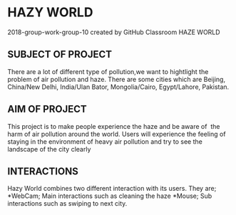 # HAZY WORLD
2018-group-work-group-10 created by GitHub Classroom
HAZE WORLD

## SUBJECT OF PROJECT 
There are a lot of different type of pollution,we want to hightlight the problem of air pollution and haze.
There are some cities which are Beijing, China/New Delhi, India/Ulan Bator, Mongolia/Cairo, Egypt/Lahore, Pakistan.

## AIM OF PROJECT
This project is to make people experience the haze and be aware of  the harm of air pollution around the world. 
Users will experience the feeling of staying in the environment of heavy air pollution and try to see the landscape of the city clearly

## INTERACTIONS
Hazy World combines two different interaction with its users. They are;
*WebCam; Main interactions such as cleaning the haze
*Mouse; Sub interactions such as swiping to next city.
